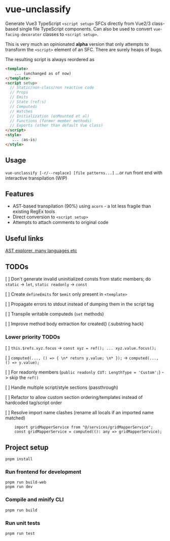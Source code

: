 # vue-unclassify

Generate Vue3 TypeScript `<script setup>` SFCs directly from Vue2/3 class-based single file TypeScript components. Can also be used to convert `vue-facing-decorator` classes to `<script setup>`.

This is very much an opinionated **alpha** version that only attempts to transform the `<script>` element of an SFC. There are surely heaps of bugs.

The resulting script is always reordered as
```html
<template>
    ... (unchanged as of now)
</template>
<script setup>
  // Static/non-class/non reactive code
  // Props
  // Emits
  // State (ref:s)
  // Computeds
  // Watches
  // Initialization (onMounted et al)
  // Functions (former member methods)
  // Exports (other than default Vue class)
</script>
<style>
   ... (as-is)
</style>
```

## Usage
`vue-unclassify [-r/--replace] [file patterns...]`
...or run front end with interactive transpilation (WIP)

## Features
* AST-based transpilation (90%) using `acorn` - a lot less fragile than existing RegEx tools
* Direct conversion to `<script setup>`
* Attempts to attach comments to original code

## Useful links
[AST explorer, many languages etc](https://astexplorer.net/)

## TODOs
[ ] Don't generate invalid uninitialized consts from static members; do `static` -> `let`, `static readonly` -> `const`

[ ] Create `defineEmits` for `$emit` only present in `<template>`

[ ] Propagate errors to stdout instead of dumping them in the script tag

[ ] Transpile writable computeds (`set` methods)

[ ] Improve method body extraction for created() (.substring hack)

### Lower priority TODOs
[ ] `this.$refs.xyz.focus` -> `const xyz = ref(); ... xyz.value.focus();`

[ ] `computed(..., () => { \n* return y.value; \n* });` -> `computed(..., () => y.value);`

[ ] For readonly members (`public readonly CUT: LengthType = 'Custom';`) -> skip the `ref()`

[ ] Handle multiple script/style sections (passthrough)

[ ] Refactor to allow custom section ordering/templates instead of hardcoded tag/script order

[ ] Resolve import name clashes (rename all locals if an imported name matched)
```
    import gridMapperService from "@/services/gridMapperService";
    const gridMapperService = computed((): any => gridMapperService);
```

## Project setup
```
pnpm install
```

### Run frontend for development
```
pnpm run build-web
pnpm run dev
```

### Compile and minify CLI
```
pnpm run build
```

### Run unit tests
```
pnpm run test
```
